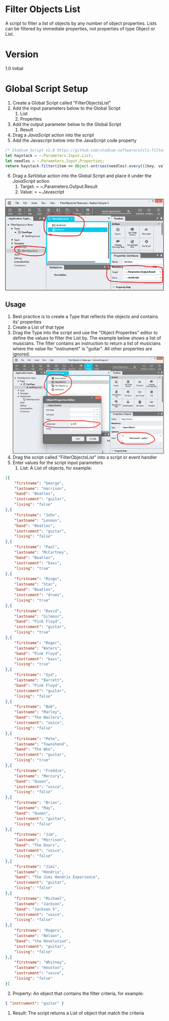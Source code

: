 # Filter Objects List

A script to filter a list of objects by any number of object properties. Lists can be filtered by immediate properties, not properties of type Object or List. 

# Version 

1.0 Initial

# Global Script Setup
1. Create a Global Script called "FilterObjectsList"
2. Add the input parameters below to the Global Script
   1. List
   2. Properties
3. Add the output parameter below to the Global Script
   1. Result
4. Drag a *JavaScript* action into the script
5. Add the Javascript below into the JavaScript code property
```javascript
/* Stadium Script v1.0 https://github.com/stadium-software/utils-filter-objects-list */
let haystack = ~.Parameters.Input.List;
let needles = ~.Parameters.Input.Properties;
return haystack.filter(item => Object.entries(needles).every(([key, value]) => !value || item[key] === value));
```
6. Drag a *SetValue* action into the Global Script and place it under the *JavaScript* action
   1. Target: = ~.Parameters.Output.Result
   2. Value: = ~.Javascript

![global script setup](images/global-script-setup.png)

## Usage
1. Best practice is to create a Type that reflects the objects and contains its' properties
2. Create a List of that type
3. Drag the Type into the script and use the "Object Properties" editor to define the values to filter the List by. The example below shows a list of musicians. The filter contains an instruction to return a list of musicians where the value for "instrument" is "guitar". All other properties are ignored. 
![example setup](images/example-setup.png)
4. Drag the script called "FilterObjectsList" into a script or event handler
5. Enter values for the script input parameters
   1. List: A List of objects, for example:
```json
[{
	"firstname": "George",
	"lastname": "Harrison",
	"band": "Beatles",
	"instrument": "guitar",
	"living": "false"
},{
	"firstname": "John",
	"lastname": "Lennon",
	"band": "Beatles",
	"instrument": "guitar",
	"living": "false"
},{
	"firstname": "Paul",
	"lastname": "McCartney",
	"band": "Beatles",
	"instrument": "bass",
	"living": "true"
},{
	"firstname": "Ringo",
	"lastname": "Star",
	"band": "Beatles",
	"instrument": "drums",
	"living": "true"
},{
	"firstname": "David",
	"lastname": "Gilmour",
	"band": "Pink Floyd",
	"instrument": "guitar",
	"living": "true"
},{
	"firstname": "Roger",
	"lastname": "Waters",
	"band": "Pink Floyd",
	"instrument": "bass",
	"living": "true"
},{
	"firstname": "Syd",
	"lastname": "Barrett",
	"band": "Pink Floyd",
	"instrument": "guitar",
	"living": "false"
},{
	"firstname": "Bob",
	"lastname": "Marley",
	"band": "The Wailers",
	"instrument": "voice",
	"living": "false"
},{
	"firstname": "Pete",
	"lastname": "Townshend",
	"band": "The Who",
	"instrument": "guitar",
	"living": "true"
},{
	"firstname": "Freddie",
	"lastname": "Mercury",
	"band": "Queen",
	"instrument": "voice",
	"living": "false"
},{
	"firstname": "Brian",
	"lastname": "May",
	"band": "Queen",
	"instrument": "guitar",
	"living": "false"
},{
	"firstname": "Jim",
	"lastname": "Morrison",
	"band": "The Doors",
	"instrument": "voice",
	"living": "false"
},{
	"firstname": "Jimi",
	"lastname": "Hendrix",
	"band": "The Jimi Hendrix Experience",
	"instrument": "guitar",
	"living": "false"
},{
	"firstname": "Michael",
	"lastname": "Jackson",
	"band": "Jackson 5",
	"instrument": "voice",
	"living": "false"
},{
	"firstname": "Rogers",
	"lastname": "Nelson",
	"band": "the Revolution",
	"instrument": "guitar",
	"living": "false"
},{
	"firstname": "Whitney",
	"lastname": "Houston",
	"instrument": "voice",
	"living": "false"
}]
   ```
   2. Property: An object that contains the filter criteria, for example:
```json
{ "instrument": "guitar" }
```
1. Result: The script returns a List of object that match the criteria 